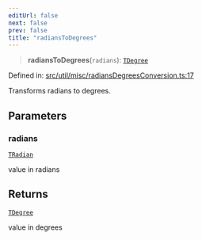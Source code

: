 ```yaml
---
editUrl: false
next: false
prev: false
title: "radiansToDegrees"
---
```


> **radiansToDegrees**(`radians`): [`TDegree`](/api/type-aliases/tdegree/)

Defined in: [src/util/misc/radiansDegreesConversion.ts:17](https://github.com/fabricjs/fabric.js/blob/977f797255d8c56b5b68360b0d45bed33697d2e8/src/util/misc/radiansDegreesConversion.ts#L17)

Transforms radians to degrees.

## Parameters

### radians

[`TRadian`](/api/type-aliases/tradian/)

value in radians

## Returns

[`TDegree`](/api/type-aliases/tdegree/)

value in degrees
